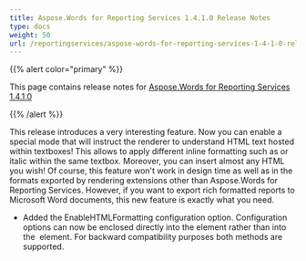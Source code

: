 ```yaml
---
title: Aspose.Words for Reporting Services 1.4.1.0 Release Notes
type: docs
weight: 50
url: /reportingservices/aspose-words-for-reporting-services-1-4-1-0-release-notes/
---
```


{{% alert color="primary" %}} 

This page contains release notes for [Aspose.Words for Reporting Services 1.4.1.0](http://www.aspose.com/downloads/words/reportingservices/new-releases/aspose.words-for-reporting-services-1.4.1.0/)

{{% /alert %}} 

This release introduces a very interesting feature. Now you can enable a special mode that will instruct the renderer to understand HTML text hosted within textboxes! This allows to apply different inline formatting such as or italic within the same textbox. Moreover, you can insert almost any HTML you wish! Of course, this feature won't work in design time as well as in the formats exported by rendering extensions other than Aspose.Words for Reporting Services. However, if you want to export rich formatted reports to Microsoft Word documents, this new feature is exactly what you need.

- Added the EnableHTMLFormatting configuration option.
  Configuration options can now be enclosed directly into the <Configuration> element rather than into the <DeviceInfo> element. For backward compatibility purposes both methods are supported. 
